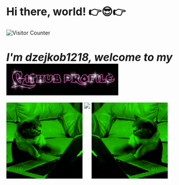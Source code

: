# Hi there, world! 👉😎👉 

![Visitor Counter](https://visitor-badge.laobi.icu/badge?page_id=CharalambosIoannou.dzejkon1218)


<h1><i>I'm dzejkob1218, welcome to my <i> <img src="title.gif" align="center"/> </h1> 
  
<div>
  <img src="left_cat.gif" width="200" height="200"/>
  <img align="top" src="https://github-readme-stats.vercel.app/api/top-langs/?username=dzejkob1218&langs_count=6&title_color=ffffff&text_color=ffffff&layout=compact&theme=github_dark&hide=blade,scss,shell" />
   <img src="right_cat.gif" width="200" height="200"/>
</div>
  
  
